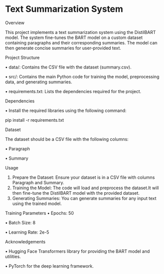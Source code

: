 # Text Summarization System


Overview

This project implements a text summarization system using the DistilBART model. The system fine-tunes the BART model on a custom dataset containing paragraphs and their corresponding summaries. The model can then generate concise summaries for user-provided text.



Project Structure

•	data/: Contains the CSV file with the dataset (summary.csv).

•	src/: Contains the main Python code for training the model, preprocessing data, and generating summaries.

•	requirements.txt: Lists the dependencies required for the project.


Dependencies

•	Install the required libraries using the following command:

pip install -r requirements.txt



Dataset

The dataset should be a CSV file with the following columns:

•	Paragraph

•	Summary


Usage

1.	Prepare the Dataset: Ensure your dataset is in a CSV file with columns Paragraph and Summary.
2.	Training the Model: The code will load and preprocess the dataset.It will then fine-tune the DistilBART model with the provided dataset.
3.	Generating Summaries: You can generate summaries for any input text using the trained model.


Training Parameters
•	Epochs: 50

•	Batch Size: 8

•	Learning Rate: 2e-5


Acknowledgements

•	Hugging Face Transformers library for providing the BART model and utilities.

•	PyTorch for the deep learning framework.

